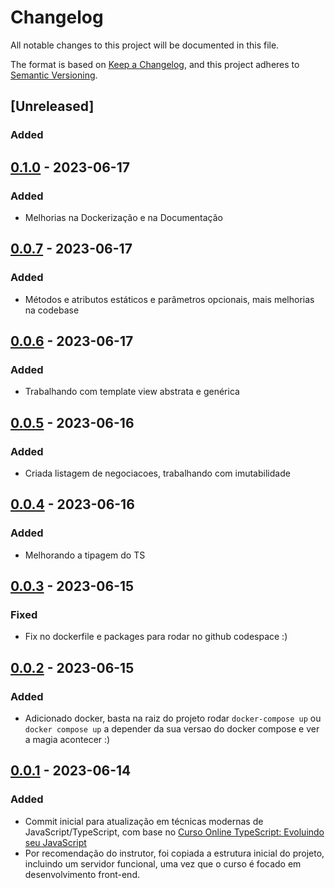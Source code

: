 # Changelog

All notable changes to this project will be documented in this file.

The format is based on [Keep a Changelog](https://keepachangelog.com/en/1.0.0/),
and this project adheres to [Semantic Versioning](https://semver.org/spec/v2.0.0.html).

## [Unreleased]
### Added

## [0.1.0] - 2023-06-17
### Added

- Melhorias na Dockerização e na Documentação

## [0.0.7] - 2023-06-17
### Added

- Métodos e atributos estáticos e parâmetros opcionais, mais melhorias na codebase

## [0.0.6] - 2023-06-17
### Added

- Trabalhando com template view abstrata e genérica

## [0.0.5] - 2023-06-16
### Added

- Criada listagem de negociacoes, trabalhando com imutabilidade

## [0.0.4] - 2023-06-16
### Added

- Melhorando a tipagem do TS


## [0.0.3] - 2023-06-15
### Fixed

- Fix no dockerfile e packages para rodar no github codespace :)

## [0.0.2] - 2023-06-15
### Added

- Adicionado docker, basta na raiz do projeto rodar `docker-compose up` ou `docker compose up` a depender da sua versao do docker compose e ver a magia acontecer :)

## [0.0.1] - 2023-06-14
### Added

- Commit inicial para atualização em técnicas modernas de JavaScript/TypeScript, com base no [Curso Online TypeScript: Evoluindo seu JavaScript](https://www.alura.com.br/curso-online-typescript-evoluindo-javascript)
- Por recomendação do instrutor, foi copiada a estrutura inicial do projeto, incluindo um servidor funcional, uma vez que o curso é focado em desenvolvimento front-end.

[0.1.0]: https://github.com/jtonynet/negociacoes-study-ts/compare/v0.0.7...v0.1.0
[0.0.7]: https://github.com/jtonynet/negociacoes-study-ts/compare/v0.0.6...v0.0.7
[0.0.6]: https://github.com/jtonynet/negociacoes-study-ts/compare/v0.0.5...v0.0.6
[0.0.5]: https://github.com/jtonynet/negociacoes-study-ts/compare/v0.0.4...v0.0.5
[0.0.4]: https://github.com/jtonynet/negociacoes-study-ts/compare/v0.0.3...v0.0.4
[0.0.3]: https://github.com/jtonynet/negociacoes-study-ts/compare/v0.0.2...v0.0.3
[0.0.2]: https://github.com/jtonynet/negociacoes-study-ts/compare/v0.0.1...v0.0.2
[0.0.1]: https://github.com/jtonynet/negociacoes-study-ts/releases/tag/v0.0.1
